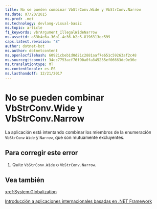 ```yaml
---
title: No se pueden combinar VbStrConv.Wide y VbStrConv.Narrow
ms.date: 07/20/2015
ms.prod: .net
ms.technology: devlang-visual-basic
ms.topic: article
f1_keywords: vbrArgument_IllegalWideNarrow
ms.assetid: a53b4e6a-36b1-4e36-b2c5-8196313ec599
caps.latest.revision: "8"
author: dotnet-bot
ms.author: dotnetcontent
ms.openlocfilehash: 60921cbeb1d0d21c2881aaf7e651c59263af2c48
ms.sourcegitcommit: 34ec7753acf76f90a0fa845235ef06663dc9e36e
ms.translationtype: MT
ms.contentlocale: es-ES
ms.lasthandoff: 12/21/2017
---
```

# <a name="vbstrconvwide-and-vbstrconvnarrow-cannot-be-combined"></a>No se pueden combinar VbStrConv.Wide y VbStrConv.Narrow
La aplicación está intentando combinar los miembros de la enumeración `VbStrConv` `Wide` y `Narrow`, que son mutuamente excluyentes.  
  
## <a name="to-correct-this-error"></a>Para corregir este error  
  
1.  Quite `VbStrConv.Wide` o `VbStrConv.Narrow`.  
  
## <a name="see-also"></a>Vea también  
 <xref:System.Globalization>  
   
 [Introducción a aplicaciones internacionales basadas en .NET Framework](/visualstudio/ide/introduction-to-international-applications-based-on-the-dotnet-framework)
